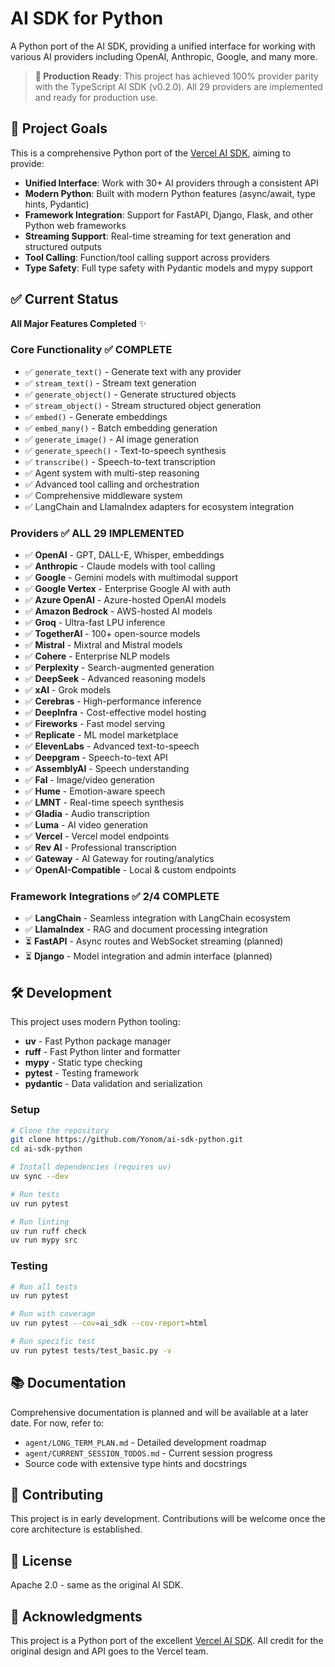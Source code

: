 # AI SDK for Python

A Python port of the AI SDK, providing a unified interface for working with various AI providers including OpenAI, Anthropic, Google, and many more.

> **🎉 Production Ready**: This project has achieved 100% provider parity with the TypeScript AI SDK (v0.2.0). All 29 providers are implemented and ready for production use.

## 🎯 Project Goals

This is a comprehensive Python port of the [Vercel AI SDK](https://github.com/vercel/ai), aiming to provide:

- **Unified Interface**: Work with 30+ AI providers through a consistent API
- **Modern Python**: Built with modern Python features (async/await, type hints, Pydantic)
- **Framework Integration**: Support for FastAPI, Django, Flask, and other Python web frameworks
- **Streaming Support**: Real-time streaming for text generation and structured outputs
- **Tool Calling**: Function/tool calling support across providers
- **Type Safety**: Full type safety with Pydantic models and mypy support

## ✅ Current Status

**All Major Features Completed** ✨

### Core Functionality ✅ COMPLETE
- ✅ `generate_text()` - Generate text with any provider
- ✅ `stream_text()` - Stream text generation
- ✅ `generate_object()` - Generate structured objects
- ✅ `stream_object()` - Stream structured object generation
- ✅ `embed()` - Generate embeddings
- ✅ `embed_many()` - Batch embedding generation
- ✅ `generate_image()` - AI image generation
- ✅ `generate_speech()` - Text-to-speech synthesis
- ✅ `transcribe()` - Speech-to-text transcription
- ✅ Agent system with multi-step reasoning
- ✅ Advanced tool calling and orchestration
- ✅ Comprehensive middleware system
- ✅ LangChain and LlamaIndex adapters for ecosystem integration

### Providers ✅ ALL 29 IMPLEMENTED
- ✅ **OpenAI** - GPT, DALL-E, Whisper, embeddings
- ✅ **Anthropic** - Claude models with tool calling
- ✅ **Google** - Gemini models with multimodal support
- ✅ **Google Vertex** - Enterprise Google AI with auth
- ✅ **Azure OpenAI** - Azure-hosted OpenAI models
- ✅ **Amazon Bedrock** - AWS-hosted AI models
- ✅ **Groq** - Ultra-fast LPU inference
- ✅ **TogetherAI** - 100+ open-source models
- ✅ **Mistral** - Mixtral and Mistral models
- ✅ **Cohere** - Enterprise NLP models
- ✅ **Perplexity** - Search-augmented generation
- ✅ **DeepSeek** - Advanced reasoning models
- ✅ **xAI** - Grok models
- ✅ **Cerebras** - High-performance inference
- ✅ **DeepInfra** - Cost-effective model hosting
- ✅ **Fireworks** - Fast model serving
- ✅ **Replicate** - ML model marketplace
- ✅ **ElevenLabs** - Advanced text-to-speech
- ✅ **Deepgram** - Speech-to-text API
- ✅ **AssemblyAI** - Speech understanding
- ✅ **Fal** - Image/video generation
- ✅ **Hume** - Emotion-aware speech
- ✅ **LMNT** - Real-time speech synthesis
- ✅ **Gladia** - Audio transcription
- ✅ **Luma** - AI video generation
- ✅ **Vercel** - Vercel model endpoints
- ✅ **Rev AI** - Professional transcription
- ✅ **Gateway** - AI Gateway for routing/analytics
- ✅ **OpenAI-Compatible** - Local & custom endpoints

### Framework Integrations ✅ 2/4 COMPLETE
- ✅ **LangChain** - Seamless integration with LangChain ecosystem
- ✅ **LlamaIndex** - RAG and document processing integration
- ⏳ **FastAPI** - Async routes and WebSocket streaming (planned)
- ⏳ **Django** - Model integration and admin interface (planned)

## 🛠️ Development

This project uses modern Python tooling:

- **uv** - Fast Python package manager
- **ruff** - Fast Python linter and formatter  
- **mypy** - Static type checking
- **pytest** - Testing framework
- **pydantic** - Data validation and serialization

### Setup

```bash
# Clone the repository
git clone https://github.com/Yonom/ai-sdk-python.git
cd ai-sdk-python

# Install dependencies (requires uv)
uv sync --dev

# Run tests
uv run pytest

# Run linting
uv run ruff check
uv run mypy src
```

### Testing

```bash
# Run all tests
uv run pytest

# Run with coverage
uv run pytest --cov=ai_sdk --cov-report=html

# Run specific test
uv run pytest tests/test_basic.py -v
```

## 📚 Documentation

Comprehensive documentation is planned and will be available at a later date. For now, refer to:

- `agent/LONG_TERM_PLAN.md` - Detailed development roadmap
- `agent/CURRENT_SESSION_TODOS.md` - Current session progress
- Source code with extensive type hints and docstrings

## 🤝 Contributing

This project is in early development. Contributions will be welcome once the core architecture is established.

## 📄 License

Apache 2.0 - same as the original AI SDK.

## 🙏 Acknowledgments

This project is a Python port of the excellent [Vercel AI SDK](https://github.com/vercel/ai). All credit for the original design and API goes to the Vercel team.